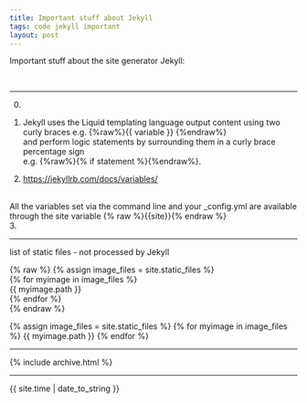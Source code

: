 ```yaml
---
title: Important stuff about Jekyll
tags: code jekyll important
layout: post
---
```

Important stuff about the site generator Jekyll:

<br>

* * *

0.
1. Jekyll uses the Liquid templating language
output content using two curly braces e.g. {%raw%}{{ variable }} {%endraw%}<br>
and perform logic statements by surrounding them in a curly brace percentage sign <br>
e.g. {%raw%}{% if statement %}{%endraw%}. 

2. <https://jekyllrb.com/docs/variables/>
<br>
All the variables set via the command line and your _config.yml are available through the site variable
{% raw %}{{site}}{% endraw %}
<br>
3.


* * *
list of static files - not processed by Jekyll

{% raw %}
{% assign image_files = site.static_files %}<br>
{% for myimage in image_files %}<Br>
  {{ myimage.path }}<br>
{% endfor %}<br>
{% endraw %}


{% assign image_files = site.static_files %}
{% for myimage in image_files %}
  {{ myimage.path }}
{% endfor %}
***
{% include archive.html %}
<hr>
{{ site.time | date_to_string }} 

